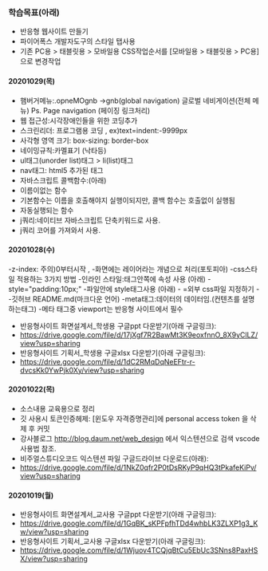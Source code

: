 ### 학습목표(아래)

- 반응형 웹사이트 만들기
- 파이어폭스 개발자도구의 스타일 탭사용
- 기존 PC용 > 태블릿용 > 모바일용 CSS작업순서를 [모바일용 > 태블릿용 > PC용] 으로 변경작업

#### 20201029(목)
- 햄버거메뉴:.opneMOgnb ->gnb(global navigation) 글로벌 네비게이션(전체 메뉴)
Ps. Page navigation (페이징 링크처리)
- 웹 접근성:시각장애인들을 위한 코딩추가
- 스크린리더: 프로그램용 코딩 ,
  ex)text=indent:-9999px
- 사각형 영역 크기: box-sizing: border-box
- 네이밍규칙:카멜표기 (낙타등)
- ul태그(unorder list)태그 > li(list)태그
- nav태그: html5 추가된 태그
- 자바스크립트 콜백함수:(아래)
- 이름이없는 함수
- 기본함수는 이름을 호출해야지 실행이되지만,
콜백 함수는 호출없이 실행됨 
- 자동실행되는 함수
- j쿼리:네이티브 자바스크립트 단축키워드로 사용.
- j쿼리 코어를 가져와서 사용.

#### 20201028(수)
-z-index: 주의)0부터시작 , 
-화면에는 레이어라는 개념으로 처리(포토피아)
-css스타일 적용하는 3가지 방법
-인라인 스타일:태그안쪽에 속성 사용 (아래)
-style="padding:10px;"
-파일안에 style태그사용 (아래)
-<style>내부스타일 주기</style>
=외부 css파일 지정하기
-<link>
-깃허브 README.md(마크다운 언어)
-meta태그:데이터의 데이터임.(컨텐츠를 설명하는태그)
-메타 태그중 viewport는 반응형 사이트에서 필수
- 반응형사이트 화면설계서_학생용 구글ppt 다운받기(아래 구글링크):
- https://drive.google.com/file/d/17jXgf7R2BawMt3K9eoxfnnO_8X9yClLZ/view?usp=sharing
- 반응형사이트 기획서_학생용 구글xlsx 다운받기(아래 구글링크):
- https://drive.google.com/file/d/1dC2RMqDqNeEFtr-r-dvcsKk0YwPjk0Xy/view?usp=sharing

#### 20201022(목)

- 소스내용 교육용으로 정리
- 깃 사용시 토큰인증헤제: [윈도우 자격증명관리]에 personal access token 을 삭제 후 커밋
- 강사블로그 http://blog.daum.net/web_design 에서 익스텐션으로 검색 vscode 사용법 참조.
- 비주얼스튜디오코드 익스텐션 파일 구글드라이브 다운로드(아래):
- https://drive.google.com/file/d/1NkZ0qfr2P0tDsRKyP9qHQ3tPkafeKiPv/view?usp=sharing

#### 20201019(월)

- 반응형사이트 화면설계서_교사용 구글ppt 다운받기(아래 구글링크):
- https://drive.google.com/file/d/1GqBK_sKPFpfhTDd4whbLK3ZLXP1g3_Kw/view?usp=sharing
- 반응형사이트 기획서_교사용 구글xlsx 다운받기(아래 구글링크):
- https://drive.google.com/file/d/1Wjuov4TCQjqBtCu5EbUc3SNns8PaxHSX/view?usp=sharing
